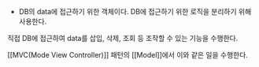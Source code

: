 
- DB의 data에 접근하기 위한 객체이다. DB에 접근하기 위한 로직을 분리하기 위해 사용한다.

직접 DB에 접근하여 data를 삽입, 삭제, 조회 등 조작할 수 있는 기능을 수행한다.

[[MVC(Mode View Controller)]] 패턴의 [[Model]]에서 이와 같은 일을 수행한다.